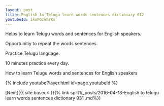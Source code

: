 ```yaml
---
layout: post
title: English to Telugu learn words sentences dictionary 612 
youtubeId: ikuPGzGRrKs
---
```

 
 
Helps to learn Telugu words and sentences for English speakers.

Opportunitiy to repeat the words sentences. 

Practice Telugu language. 
 
10 minutes practice every day. 
 
How to learn Telugu words and sentences for English speakers 
 
{% include youtubePlayer.html id=page.youtubeId %}
 
 
[Next]({{ site.baseurl }}{% link  split1/_posts/2016-04-13-English to telugu learn words sentences dictionary 931 .md%})
 
